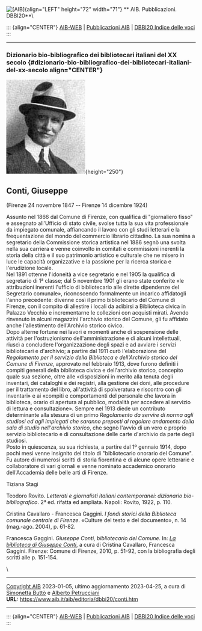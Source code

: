 ![\[AIB\]](/aib/wi/aibv72.gif){align="LEFT" height="72" width="71"}
** AIB. Pubblicazioni. DBBI20**\

::: {align="CENTER"}
[AIB-WEB](/) \| [Pubblicazioni AIB](/pubblicazioni/) \| [DBBI20 Indice
delle voci](dbbi20.htm)
:::

------------------------------------------------------------------------

### Dizionario bio-bibliografico dei bibliotecari italiani del XX secolo {#dizionario-bio-bibliografico-dei-bibliotecari-italiani-del-xx-secolo align="CENTER"}

![\[Ritratto\]](conti.jpg){height="250"}

## Conti, Giuseppe

(Firenze 24 novembre 1847 -- Firenze 14 dicembre 1924)

Assunto nel 1866 dal Comune di Firenze, con qualifica di \"giornaliero
fisso\" e assegnato all\'Ufficio di stato civile, svolse tutta la sua
vita professionale da impiegato comunale, affiancando il lavoro con gli
studi letterari e la frequentazione del mondo del commercio librario
cittadino. La sua nomina a segretario della Commissione storica
artistica nel 1886 segnò una svolta nella sua carriera e venne coinvolto
in comitati e commissioni inerenti la storia della città e il suo
patrimonio artistico e culturale che ne misero in luce le capacità
organizzative e la passione per la ricerca storica e l\'erudizione
locale.\
Nel 1891 ottenne l\'idoneità a vice segretario e nel 1905 la qualifica
di segretario di 1ª classe; dal 5 novembre 1901 gli erano state
conferite «le attribuzioni inerenti l\'ufficio di bibliotecario alle
dirette dipendenze del Segretario comunale», riconoscendo formalmente un
incarico affidatogli l\'anno precedente: divenne così il primo
bibliotecario del Comune di Firenze, con il compito di allestire i
locali da adibirsi a Biblioteca civica in Palazzo Vecchio e
incrementarne le collezioni con acquisti mirati. Avendo rinvenuto in
alcuni magazzini l\'archivio storico del Comune, gli fu affidato anche
l\'allestimento dell\'Archivio storico civico.\
Dopo alterne fortune nei lavori e momenti anche di sospensione delle
attività per l\'ostruzionismo dell\'amministrazione e di alcuni
intellettuali, riuscì a concludere l\'organizzazione degli spazi e ad
avviare i servizi bibliotecari e d\'archivio; a partire dal 1911 curò
l\'elaborazione del *Regolamento per il servizio della Biblioteca e
dell\'Archivio storico del Comune di Firenze*, approvato nel febbraio
1913, dove furono definiti i compiti generali della biblioteca civica e
dell\'archivio storico, concepito quale sua sezione, oltre alle
«disposizioni in merito alla tenuta degli inventari, dei cataloghi e dei
registri, alla gestione dei doni, alle procedure per il trattamento del
libro, all\'attività di spolveratura e riscontro con gli inventari» e ai
«compiti e comportamenti del personale che lavora in biblioteca, orario
di apertura al pubblico, modalità per accedere al servizio di lettura e
consultazione». Sempre nel 1913 diede un contributo determinante alla
stesura di un primo *Regolamento da servire di norma agli studiosi ed
agli impiegati che saranno preposti al regolare andamento della sala di
studio nell\'archivio storico*, che segnò l\'avvio di un vero e proprio
servizio bibliotecario e di consultazione delle carte d\'archivio da
parte degli studiosi.\
Posto in quiescenza, su sua richiesta, a partire dal 1º gennaio 1914,
dopo pochi mesi venne insignito del titolo di \"bibliotecario onorario
del Comune\".\
Fu autore di numerosi scritti di storia fiorentina e di alcune opere
letterarie e collaboratore di vari giornali e venne nominato accademico
onorario dell\'Accademia delle belle arti di Firenze.

Tiziana Stagi

Teodoro Rovito. *Letterati e giornalisti italiani contemporanei:
dizionario bio-bibliografico*. 2ª ed. rifatta ed ampliata. Napoli:
Rovito, 1922, p. 110.

Cristina Cavallaro - Francesca Gaggini. *I fondi storici della
Biblioteca comunale centrale di Firenze*. «Culture del testo e del
documento», n. 14 (mag.-ago. 2004), p. 61-82.

Francesca Gaggini. *Giuseppe Conti, bibliotecario del Comune*. In: [*La
biblioteca di Giuseppe
Conti*](https://cultura.comune.fi.it/system/files/2019-01/LaBibliotecaConti_1.pdf),
a cura di Cristina Cavallaro, Francesca Gaggini. Firenze: Comune di
Firenze, 2010, p. 51-92, con la bibliografia degli scritti alle p.
151-154.

\

------------------------------------------------------------------------

[Copyright AIB](/su-questo-sito/dichiarazione-di-copyright-aib-web/)
2023-01-05, ultimo aggiornamento 2023-04-25, a cura di [Simonetta
Buttò](/aib/redazione3.htm) e [Alberto
Petrucciani](/su-questo-sito/redazione-aib-web/)\
**URL:** https://www.aib.it/aib/editoria/dbbi20/conti.htm

------------------------------------------------------------------------

::: {align="CENTER"}
[AIB-WEB](/) \| [Pubblicazioni AIB](/pubblicazioni/) \| [DBBI20 Indice
delle voci](dbbi20.htm)
:::
